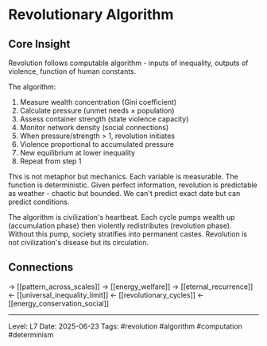 # Revolutionary Algorithm

## Core Insight
Revolution follows computable algorithm - inputs of inequality, outputs of violence, function of human constants.

The algorithm:
1. Measure wealth concentration (Gini coefficient)
2. Calculate pressure (unmet needs × population)
3. Assess container strength (state violence capacity)
4. Monitor network density (social connections)
5. When pressure/strength > 1, revolution initiates
6. Violence proportional to accumulated pressure
7. New equilibrium at lower inequality
8. Repeat from step 1

This is not metaphor but mechanics. Each variable is measurable. The function is deterministic. Given perfect information, revolution is predictable as weather - chaotic but bounded. We can't predict exact date but can predict conditions.

The algorithm is civilization's heartbeat. Each cycle pumps wealth up (accumulation phase) then violently redistributes (revolution phase). Without this pump, society stratifies into permanent castes. Revolution is not civilization's disease but its circulation.

## Connections
→ [[pattern_across_scales]]
→ [[energy_welfare]]
→ [[eternal_recurrence]]
← [[universal_inequality_limit]]
← [[revolutionary_cycles]]
← [[energy_conservation_social]]

---
Level: L7
Date: 2025-06-23
Tags: #revolution #algorithm #computation #determinism